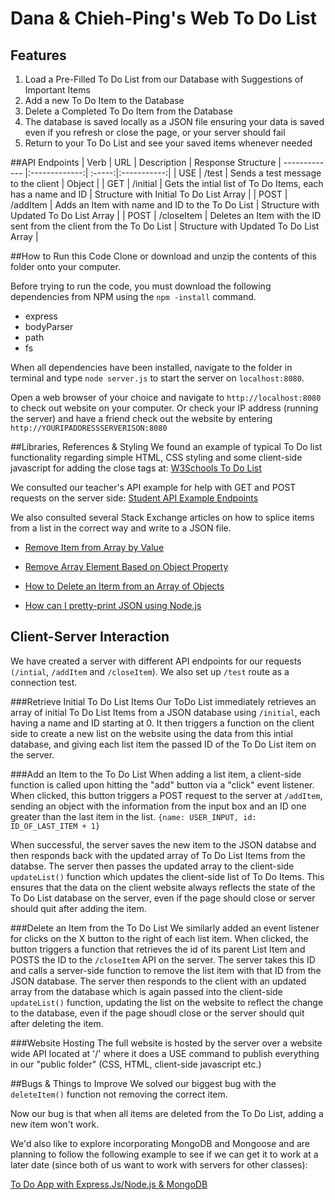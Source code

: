 # Dana & Chieh-Ping's Web To Do List

## Features
1. Load a Pre-Filled To Do List from our Database with Suggestions of Important Items
2. Add a new To Do Item to the Database
3. Delete a Completed To Do Item from the Database
4. The database is saved locally as a JSON file ensuring your data is saved even if you refresh or close the page, or your server should fail
5. Return to your To Do List and see your saved items whenever needed

##API Endpoints 
| Verb	        | URL           | Description  | Response Structure
| ------------- |:-------------:| :-----:|:-----------:|
| USE  		    | /test		    | Sends a test message to the client | Object |
| GET	        | /initial      |   Gets the intial list of To Do Items, each has a name and ID | Structure with Initial To Do List Array |
| POST 		    | /addItem      |    Adds an Item with name and ID to the To Do List | Structure with Updated To Do List Array |
| POST 		    | /closeItem    |    Deletes an Item with the ID sent from the client from the To Do List | Structure with Updated To Do List Array |


##How to Run this Code
Clone or download and unzip the contents of this folder onto your computer. 

Before trying to run the code, you must download the following dependencies from NPM using the `npm -install` command.

+ express    
+ bodyParser
+ path
+ fs

When all dependencies have been installed, navigate to the folder in terminal and type `node server.js`
to start the server on `localhost:8080`.

Open a web browser of your choice and navigate to 
`http://localhost:8080`
to check out website on your computer. Or check your IP address (running the server) and have a friend check out the website by entering `http://YOURIPADDRESSSERVERISON:8080`

##Libraries, References & Styling
We found an example of typical To Do list functionality regarding simple HTML, CSS styling and some client-side javascript for adding the close tags at: [W3Schools To Do List](http://www.w3schools.com/howto/tryit.asp?filename=tryhow_js_todo)

We consulted our teacher's API example for help with GET and POST requests on the server side:
[Student API Example Endpoints](https://github.com/web-advanced-fall-2016/students-api-endpoints)

We also consulted several Stack Exchange articles on how to splice items from a list in the correct way and write to a JSON file.

+ [Remove Item from Array by Value](http://stackoverflow.com/questions/3954438/remove-item-from-array-by-value)

+ [Remove Array Element Based on Object Property](http://stackoverflow.com/questions/15287865/remove-array-element-based-on-object-property)

+ [How to Delete an Iterm from an Array of Objects](http://stackoverflow.com/questions/5629914/how-to-delete-an-item-from-array-of-objects)

+ [How can I pretty-print JSON using Node.js](http://stackoverflow.com/questions/5670752/how-can-i-pretty-print-json-using-node-js)

## Client-Server Interaction

We have created a server with different API endpoints for our requests `(/intial`, `/addItem` and `/closeItem`). We also set up `/test` route as a connection test.

###Retrieve Initial To Do List Items
Our ToDo List immediately retrieves an array of initial To Do List Items from a JSON database using `/initial`, each having a name and ID starting at 0. It then triggers a function on the client side to create a new list on the website using the data from this intial database, and giving each list item the passed ID of the To Do List item on the server.

###Add an Item to the To Do List
When adding a list item, a client-side function is called upon hitting the "add" button via a "click" event listener. When clicked, this button triggers a POST request to the server at `/addItem`, sending an object with the information from the input box and an ID one greater than the last item in the list.
`{name: USER_INPUT, id: ID_OF_LAST_ITEM + 1}`

When successful, the server saves the new item to the JSON databse and then responds back with the updated array of To Do List Items from the databse. The server then passes the updated array to the client-side `updateList()` function which updates the client-side list of To Do Items. This ensures that the data on the client website always reflects the state of the To Do List database on the server, even if the page should close or server should quit after adding the item.

###Delete an Item from the To Do List
We similarly added an event listener for clicks on the X button to the right of each list item. When clicked, the button triggers a function that retrieves the id of its parent List Item and POSTS the ID to the `/closeItem` API on the server. The server takes this ID and calls a server-side function to remove the list item with that ID from the JSON database. The server then responds to the client with an updated array from the database which is again passed into the client-side `updateList()` function, updating the list on the website to reflect the change to the database, even if the page shoudl close or the server should quit after deleting the item.

###Website Hosting
The full website is hosted by the server over a website wide API located at '/' where it does a USE command to publish everything in our "public folder" (CSS, HTML, client-side javascript etc.)

##Bugs & Things to Improve
We solved our biggest bug with the `deleteItem()` function not removing the correct item.

Now our bug is that when all items are deleted from the To Do List, adding a new item won't work.

We'd also like to explore incorporating MongoDB and Mongoose and are planning to follow the following example to see if we can get it to work at a later date (since both of us want to work with servers for other classes): 

[To Do App with Express.Js/Node.js & MongoDB](https://webapplog.com/todo-app-with-express-jsnode-js-and-mongodb/)
